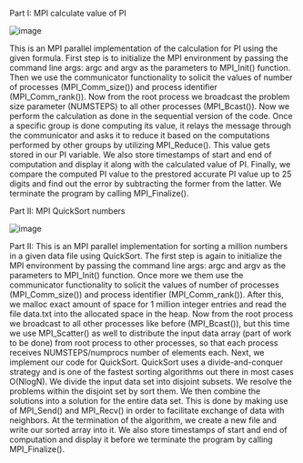 Part I:
MPI calculate value of PI

![image](https://user-images.githubusercontent.com/54830217/212599228-85edff1c-1bb6-4ab4-9fb0-00d19ae4ddbe.png)


This is an MPI parallel implementation of the calculation for PI using the given formula. First step is to initialize the MPI environment by passing the command line args: argc and argv as the parameters to MPI_Init() function. Then we use the communicator functionality to solicit the values of number of processes (MPI_Comm_size()) and process identifier (MPI_Comm_rank()). Now from the root process we broadcast the problem size parameter (NUMSTEPS) to all other processes (MPI_Bcast()). Now we perform the calculation as done in the sequential version of the code. Once a specific group is done computing its value, it relays the message through the communicator and asks it to reduce it based on the computations performed by other groups by utilizing MPI_Reduce(). This value gets stored in our PI variable. We also store timestamps of start and end of computation and display it along with the calculated value of PI. Finally, we compare the computed PI value to the prestored accurate PI value up to 25 digits and find out the error by subtracting the former from the latter. We terminate the program by calling MPI_Finalize().



Part II:
MPI QuickSort numbers

![image](https://user-images.githubusercontent.com/54830217/212599294-6d4ad53b-9ada-43e9-9dc6-40250e567b07.png)


Part II: This is an MPI parallel implementation for sorting a million numbers in a given data file using QuickSort. The first step is again to initialize the MPI environment by passing the command line args: argc and argv as the parameters to MPI_Init() function. Once more we them use the communicator functionality to solicit the values of number of processes (MPI_Comm_size()) and process identifier (MPI_Comm_rank()). After this, we malloc exact amount of space for 1 million integer entries and read the file data.txt into the allocated space in the heap. Now from the root process we broadcast to all other processes like before (MPI_Bcast()), but this time we use MPI_Scatter() as well to distribute the input data array (part of work to be done) from root process to other processes, so that each process receives NUMSTEPS/numprocs number of elements each. Next, we implement our code for QuickSort. QuickSort uses a divide-and-conquer strategy and is one of the fastest sorting algorithms out there in most cases O(NlogN). We divide the input data set into disjoint subsets. We resolve the problems within the disjoint set by sort them. We then combine the solutions into a solution for the entire data set. This is done by making use of MPI_Send() and MPI_Recv() in order to facilitate exchange of data with neighbors. At the termination of the algorithm, we create a new file and write our sorted array into it. We also store timestamps of start and end of computation and display it before we terminate the program by calling MPI_Finalize().
